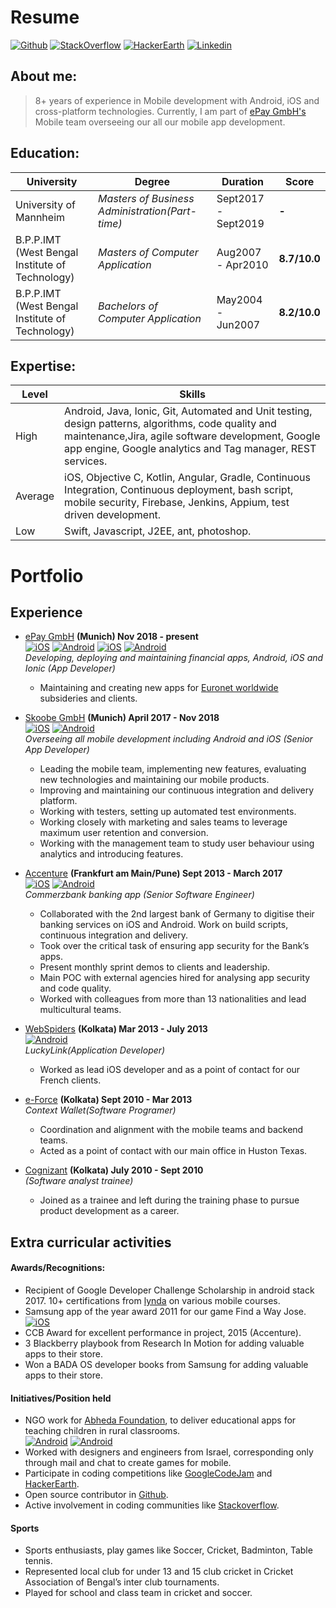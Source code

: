 
# Resume
[![Github](https://img.shields.io/badge/Github-Profile-black.svg?style=for-the-badge&logo=github)](https://github.com/ir2pid/)    [![StackOverflow](https://img.shields.io/badge/Stack_Overflow-Profile-orange.svg?style=for-the-badge&logo=stackoverflow)](https://stackoverflow.com/users/838355/ir2pid) [![HackerEarth](https://img.shields.io/badge/Hacker_Earth-Profile-3DBB3D.svg?style=for-the-badge&logo=hulu)](https://www.hackerearth.com/@ir2pid)    [![Linkedin](https://img.shields.io/badge/Linkedin-Profile-informational.svg?style=for-the-badge&logo=linkedin)](https://linkedin.com/in/ir2pid/)

## About me:
> 8+ years of experience in Mobile development with Android, iOS and cross-platform technologies. Currently, I am part of [ePay GmbH's](http://www.epay.de) Mobile team overseeing our all our mobile app development.

## Education:

| University | Degree | Duration | Score|
| ------ | ------ | ------ | ------ |
| University of Mannheim| *Masters of Business Administration(Part-time)* | Sept2017 - Sept2019 | **-** |
| B.P.P.IMT (West Bengal Institute of Technology)| *Masters of Computer Application* | Aug2007 - Apr2010 | **8.7/10.0** |
| B.P.P.IMT (West Bengal Institute of Technology) | *Bachelors of Computer Application* | May2004 - Jun2007 | **8.2/10.0** |

## Expertise:

| Level | Skills|
| ------ | ------ |
|High|Android, Java, Ionic, Git, Automated and Unit testing, design patterns, algorithms, code quality and maintenance,Jira, agile software development, Google app engine, Google analytics and Tag manager, REST services.|
|Average|iOS, Objective C, Kotlin, Angular, Gradle, Continuous Integration, Continuous deployment, bash script, mobile security, Firebase, Jenkins, Appium, test driven development.|
|Low|Swift, Javascript, J2EE, ant, photoshop.|

# Portfolio


## Experience

- [ePay GmbH](http://www.epay.de) **(Munich) Nov 2018 - present** <br>
[![iOS](https://img.shields.io/badge/iOS-Lendstar-lightgrey.svg?style=square&logo=apple)](https://itunes.apple.com/de/app/lendstar-geld-senden/id639206003?mt=8) [![Android](https://img.shields.io/badge/Android-Lendstar-green.svg?style=square&logo=android)](https://play.google.com/store/apps/details?id=com.lendstar.app&hl=de) [![iOS](https://img.shields.io/badge/iOS-Bay-lightgrey.svg?style=square&logo=apple)](https://itunes.apple.com/cy/app/bay-lendstar-geld-senden/id1141022152) [![Android](https://img.shields.io/badge/Android-Bay-green.svg?style=square&logo=android)](https://play.google.com/store/apps/details?id=de.bay.app&hl=en) <br>
 _Developing, deploying and maintaining financial apps, Android, iOS and Ionic (App Developer)_
    - Maintaining and creating new apps for [Euronet worldwide](https://euronetworldwide.com) subsideries and clients.
    
    
- [Skoobe GmbH](http://www.skoobe.de) **(Munich) April 2017 - Nov 2018** <br>
[![iOS](https://img.shields.io/badge/iOS-Skoobe-lightgrey.svg?style=square&logo=apple)](https://itunes.apple.com/fr/app/commerzbank-banking/id366609901?mt=8) [![Android](https://img.shields.io/badge/Android-Skoobe-green.svg?style=square&logo=android)](https://play.google.com/store/apps/details?id=net.skoobe.reader&hl=en) <br>
 _Overseeing all mobile development including Android and iOS (Senior App Developer)_
    - Leading the mobile team, implementing new features, evaluating new technologies and maintaining our mobile products. 
    - Improving and maintaining our continuous integration and delivery platform.
    - Working with testers, setting up automated test environments.
    - Working closely with marketing and sales teams to leverage maximum user retention and conversion.
    - Working with the management team to study user behaviour using analytics and introducing features.
    
- [Accenture](https://www.accenture.com/in-en/company) **(Frankfurt am Main/Pune) Sept 2013 - March 2017** <br>
[![iOS](https://img.shields.io/badge/iOS-Commerzbank-lightgrey.svg?style=square&logo=apple)](https://itunes.apple.com/de/app/commerzbank-banking/id366609901?mt=8) [![Android](https://img.shields.io/badge/Android-Commerzbank-green.svg?style=square&logo=android)](https://play.google.com/store/apps/details?id=de.commerzbanking.mobil&hl=en) <br>
 _Commerzbank banking app (Senior Software Engineer)_
    - Collaborated with the 2nd largest bank of Germany to digitise their banking services on iOS and Android. Work on build scripts, continuous integration and delivery.
    - Took over the critical task of ensuring app security for the Bank’s apps.
    - Present monthly sprint demos to clients and leadership.
    - Main POC with external agencies hired for analysing app security and code quality.
    - Worked with colleagues from more than 13 nationalities and lead multicultural teams.
   
- [WebSpiders](https://www.webspiders.com/) **(Kolkata) Mar 2013 - July 2013** <br> [![Android](https://img.shields.io/badge/Android-Luckylink-green.svg?style=square&logo=android)](https://play.google.com/store/apps/details?id=karma.scommerce.bmk&hl=en) <br>
 _LuckyLink(Application Developer)_
    - Worked as lead iOS developer and as a point of contact for our French clients.

- [e-Force](https://www.bloomberg.com/research/stocks/private/snapshot.asp?privcapId=27925) **(Kolkata) Sept 2010 - Mar 2013** <br> 
 _Context Wallet(Software Programer)_
    - Coordination and alignment with the mobile teams and backend teams. 
    - Acted as a point of contact with our main office in Huston Texas.
     
- [Cognizant](https://www.cognizant.com/en_us) **(Kolkata) July 2010 - Sept 2010** <br>
 _(Software analyst trainee)_
    - Joined as a trainee and left during the training phase to pursue product development as a career.
    
## Extra curricular activities
#### Awards/Recognitions:

- Recipient of Google Developer Challenge Scholarship in android stack 2017. 10+ certifications from  [lynda](http://www.lynda.com) on various mobile courses.
- Samsung app of the year award 2011 for our game Find a Way Jose. <br>
[![iOS](https://img.shields.io/badge/iOS-Find_a_way_José-lightgrey.svg?style=square&logo=apple)](https://itunes.apple.com/us/app/find-a-way-jos%C3%A9-train-your-brain-with-puzzles/id504125305?mt=8) 
- CCB Award for excellent performance in project, 2015 (Accenture).
- 3 Blackberry playbook from Research In Motion for adding valuable apps to their store.
- Won a BADA OS developer books from Samsung for adding valuable apps to their store.


#### Initiatives/Position held
- NGO work for [Abheda Foundation](https://abhedafoundation.org), to deliver educational apps for teaching children in rural classrooms.
 <br> [![Android](https://img.shields.io/badge/Android-Abheda_Bengali-green.svg?style=square&logo=android)](https://play.google.com/store/apps/details?id=com.noisyninja.abheda_droid) [![Android](https://img.shields.io/badge/Android-Abheda_Hindi-green.svg?style=square&logo=android)](https://play.google.com/store/apps/details?id=com.noisyninja.abheda_droid_hindi) <br>
- Worked with designers and engineers from Israel, corresponding only through mail and chat to create games for mobile.
- Participate in coding competitions like [GoogleCodeJam](https://codingcompetitions.withgoogle.com/codejam) and [HackerEarth](https://www.hackerearth.com/@ir2pid).
- Open source contributor in [Github](https://github.com/ir2pid/).
- Active involvement in coding communities like [Stackoverflow](https://stackoverflow.com/users/838355/ir2pid).

#### Sports
- Sports enthusiasts, play games like Soccer, Cricket, Badminton, Table tennis.
- Represented local club for under 13 and 15 club cricket in Cricket Association of Bengal’s inter club tournaments. 
- Played for school and class team in cricket and soccer.

